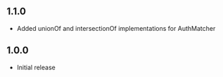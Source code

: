 ## 1.1.0

- Added unionOf and intersectionOf implementations for AuthMatcher

## 1.0.0

- Initial release
